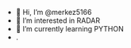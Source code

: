 - 👋 Hi, I’m @merkez5166
- 👀 I’m interested in  RADAR
- 🌱 I’m currently learning PYTHON
-  .


<!---
merkez5166/merkez5166 is a ✨ special ✨ repository because its `README.md` (this file) appears on your GitHub profile.
You can click the Preview link to take a look at your changes.
--->
